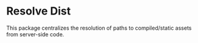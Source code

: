 # Resolve Dist

This package centralizes the resolution of paths to compiled/static assets from server-side code.
